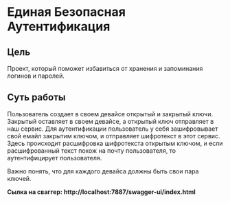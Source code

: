 # Единая Безопасная Аутентификация

## Цель
Проект, который поможет избавиться от хранения и запоминания логинов и паролей.

## Суть работы
Пользователь создает в своем девайсе открытый и закрытый ключи. Закрытый оставляет в своем девайсе, а открытый ключ отправляет в наш сервис.
Для аутентификации пользователь у себя зашифровывает свой емайл закрытим ключом, и отправляет шифротекст в этот сервис.
Здесь происходит расшифровка шифротекста открытым ключом, и если расшифрованный текст похож на почту пользователя, то аутентифицирует пользователя.

Важно понять, что для каждого девайса должны быть свои пара ключей.

<b>Сылка на сваггер: http://localhost:7887/swagger-ui/index.html</b>